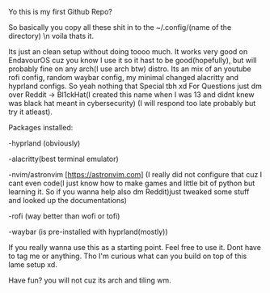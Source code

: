 Yo this is my first Github Repo?

So basically you copy all these shit in to the ~/.config/(name of the directory) \n
voila thats it.

Its just an clean setup without doing toooo much.
It works very good on EndavourOS cuz you know I use it so it hast to be good(hopefully), but will probably fine on any arch(I use arch btw) distro. 
Its an mix of an youtube rofi config, random waybar config, my minimal changed alacritty and hyprland configs. So yeah nothing that Special tbh xd
For Questions just dm over Reddit -> Bl1ckHat(I created this name when I was 13 and didnt knew was black hat meant in cybersecurity) (I will respond too late probably but try it atleast).

Packages installed:

-hyprland (obviously)

-alacritty(best terminal emulator)

-nvim/astronvim [https://astronvim.com] (I really did not configure that cuz I cant even code(I just know how to make games and little bit of python but learning it. So if you wanna help also dm Reddit)just tweaked some stuff and looked up the documentations)

-rofi (way better than wofi or tofi)

-waybar (is pre-installed with hyprland(mostly))

If you really wanna use this as a starting point. Feel free to use it. Dont have to tag me or anything. Tho I'm curious what can you build on top of this lame setup xd.

Have fun? you will not cuz its arch and tiling wm.
